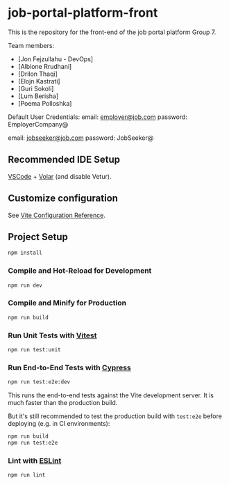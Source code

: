 # job-portal-platform-front

This is the repository for the front-end of the job portal platform Group 7.

Team members:

-   [Jon Fejzullahu - DevOps]
-   [Albione Rrudhani]
-   [Drilon Thaqi]
-   [Elojn Kastrati]
-   [Guri Sokoli]
-   [Lum Berisha]
-   [Poema Polloshka]

Default User Credentials:
email: employer@job.com
password: EmployerCompany@

email: jobseeker@job.com
password: JobSeeker@

## Recommended IDE Setup

[VSCode](https://code.visualstudio.com/) + [Volar](https://marketplace.visualstudio.com/items?itemName=Vue.volar) (and disable Vetur).

## Customize configuration

See [Vite Configuration Reference](https://vitejs.dev/config/).

## Project Setup

```sh
npm install
```

### Compile and Hot-Reload for Development

```sh
npm run dev
```

### Compile and Minify for Production

```sh
npm run build
```

### Run Unit Tests with [Vitest](https://vitest.dev/)

```sh
npm run test:unit
```

### Run End-to-End Tests with [Cypress](https://www.cypress.io/)

```sh
npm run test:e2e:dev
```

This runs the end-to-end tests against the Vite development server.
It is much faster than the production build.

But it's still recommended to test the production build with `test:e2e` before deploying (e.g. in CI environments):

```sh
npm run build
npm run test:e2e
```

### Lint with [ESLint](https://eslint.org/)

```sh
npm run lint
```
